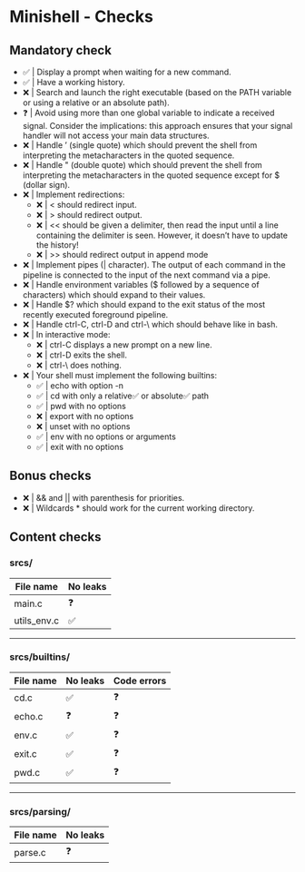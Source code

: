 # Minishell - Checks

## Mandatory check

- ✅ | Display a prompt when waiting for a new command.
- ✅ | Have a working history.
- ❌ | Search and launch the right executable (based on the PATH variable or using a
relative or an absolute path).
- ❓ | Avoid using more than one global variable to indicate a received signal. Consider
the implications: this approach ensures that your signal handler will not access your
main data structures.
- ❌ | Handle ’ (single quote) which should prevent the shell from interpreting the metacharacters in the quoted sequence.
- ❌ | Handle " (double quote) which should prevent the shell from interpreting the metacharacters in the quoted sequence except for $ (dollar sign).
- ❌ | Implement redirections:
    - ❌ | < should redirect input.
    - ❌ | \> should redirect output.
    - ❌ | << should be given a delimiter, then read the input until a line containing the
delimiter is seen. However, it doesn’t have to update the history!
    - ❌ | \>\> should redirect output in append mode
- ❌ | Implement pipes (| character). The output of each command in the pipeline is
connected to the input of the next command via a pipe.
- ❌ | Handle environment variables ($ followed by a sequence of characters) which
should expand to their values.
- ❌ | Handle $? which should expand to the exit status of the most recently executed
foreground pipeline.
- ❌ | Handle ctrl-C, ctrl-D and ctrl-\ which should behave like in bash.
- ❌ | In interactive mode:
    - ❌ | ctrl-C displays a new prompt on a new line.
    - ❌ | ctrl-D exits the shell.
    - ❌ | ctrl-\ does nothing.
- ❌ | Your shell must implement the following builtins:
    - ✅ | echo with option -n
    - ✅ | cd with only a relative✅ or absolute✅ path
    - ✅ | pwd with no options
    - ❌ | export with no options
    - ❌ | unset with no options
    - ✅ | env with no options or arguments
    - ✅ | exit with no options

## Bonus checks

- ❌ | && and || with parenthesis for priorities.
- ❌ | Wildcards * should work for the current working directory.

## Content checks

### srcs/

| File name | No leaks |
|-----------|-----------|
| main.c | ❓ |
| utils_env.c | ✅ |

---

### srcs/builtins/

| File name | No leaks | Code errors |
|-----------|-----------|-----------|
| cd.c | ✅ | ❓ |
| echo.c | ❓ | ❓ |
| env.c | ✅ | ❓ |
| exit.c | ✅ | ❓ |
| pwd.c | ✅ | ❓ |

---

### srcs/parsing/

| File name | No leaks |
|-----------|-----------|
| parse.c | ❓ |